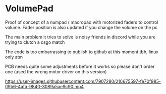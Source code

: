 # VolumePad

Proof of concept of a numpad / macropad with motorized faders to control volume. Fader position is also updated if you change the volume on the pc.

The main problem it tries to solve is noisy friends in discord while you are trying to clutch a csgo match

The code is too embarrassing to publish to github at this moment tbh, linux only atm

PCB needs quite some adjustments before it works so please don't order one (used the wrong motor driver on this version)

https://user-images.githubusercontent.com/7907280/210675597-fe70f985-09b6-4afa-9840-3089a5ae9c90.mp4

